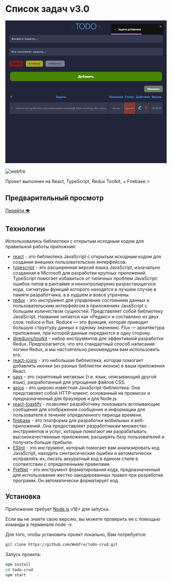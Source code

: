 # Список задач v3.0

![Image alt](https://github.com/Webfre/todo-crud/blob/main/src/img/2023-03-25_18-39-25.png)

<p align="left"> <img src="https://komarev.com/ghpvc/?username=webfre&label=Profile%20views&color=0e75b6&style=flat" alt="webfre" /> </p>

Проект выполнен на React, TypeScript, Redux Toolkit, + Firebase 🔥

## Предварительный просмотр

<a href="https://webfre.github.io/todo-crud/" target="_blank">Перейти 👁</a>

## Технологии

Использовались библиотеки с открытым исходным кодом для правильной работы приложния:

- [react](https://reactjs.org/) - это библиотека JavaScript с открытым исходным кодом для создания внешних пользовательских интерфейсов.
- [typescript](https://create-react-app.dev/docs/adding-typescript/) - это расширенная версия языка JavaScript, изначально созданная в Microsoft для разработки крупных приложений. TypeScript помогает избавиться от типичных проблем JavaScript: ошибок типов в рантайме и неконтролируемо разрастающегося кода, сигнатуры функций которого находятся в лучшем случае в памяти разработчика, а в худшем и вовсе утрачены.
- [redux](https://redux.js.org/introduction/getting-started) - это инструмент для управления состоянием данных и пользовательским интерфейсом в приложениях JavaScript с большим количеством сущностей. Представляет собой библиотеку JavaScript. Название читается как «Редакс» и составлено из двух слов: reduce и flux. Reduce — это функция, которая приводит большую структуру данных к одному значению. Flux — архитектура приложения, при которой данные передаются в одну сторону.
- [@reduxjs/toolkit](https://redux.js.org/redux-toolkit/overview) - набор инструментов для эффективной разработки Redux. Предполагается, что это стандартный способ написания логики Redux, и мы настоятельно рекомендуем вам использовать его.
- [react-icons](https://react-icons.github.io/react-icons/) - это небольшая библиотека, которая помогает добавлять иконки (из разных библиотек иконок) в ваши приложения React.
- [sass](https://sass-lang.com/) - это скриптовый метаязык (т.е. язык, описывающий другой язык), разработанный для упрощения файлов CSS.
- [axios](https://axios-http.com/docs/intro) - это широко известная JavaScript-библиотека. Она представляет собой HTTP-клиент, основанный на промисах и предназначенный для браузеров и для Node.js.
- [react-toastify](https://github.com/fkhadra/react-toastify) - позволяет разработчику показывать всплывающие сообщения для отображения сообщения и информации для пользователя в течение определенного периода времени.
- [firebase](https://firebase.google.com/) - это платформа для разработки мобильных и веб-приложений. Она предоставляет разработчикам множество инструментов и услуг, которые помогают им разрабатывать высококачественные приложения, расширять базу пользователей и получать больше прибыли.
- [ESlint](https://github.com/eslint/eslint) - это инструмент, который помогает вам анализировать код JavaScript, находить синтаксические ошибки и автоматически исправлять их, писать аккуратный код в едином стиле в соответствии с определенными правилами.
- [Prettier](https://prettier.io/) - это инструмент форматирования кода, предназначенный для использования жестко закодированных правил при разработке программ. Он автоматически форматирует код.

## Установка

Приложение требует [Node.js](https://nodejs.org/) v16+ для запуска.

Если вы не знаете свою версию, вы можете проверить ее с помощью команды в терминале node -v.

Для того, чтобы установить проект локально, Вам потребуется:

```sh
git clone https://github.com/Webfre/todo-crud.git
```

Запуск проекта:

```sh
npm install
cd todo-crud
npm start
```
